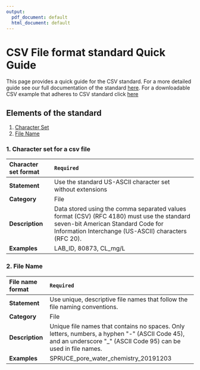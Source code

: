 ```yaml
---
output:
  pdf_document: default
  html_document: default
---
```

# CSV File format standard Quick Guide
This page provides a quick guide for the CSV standard. For a more detailed guide see our full documentation of the standard [here](csv_format_standard_documentation_20200818.md). For a downloadable CSV example that adheres to CSV standard click [here](csv_format_standard_demonstration_20200825.xlsx)

## Elements of the standard
1. [Character Set](#1.-Character-set-for-a-csv-file)
2. [File Name](#2.-file-name)

### 1. Character set for a csv file
|Character set format |<code>Required</code>                   |
|:------------------------------------|:---------------------------------------------------|
|**Statement**|Use the standard US-ASCII character set without extensions|
|**Category**|File|
|**Description**                     | Data stored using the comma separated values format (CSV) (RFC 4180) must use the standard seven-bit American Standard Code for Information Interchange (US-ASCII) characters (RFC 20). |
|**Examples**                         | LAB_ID, 80873, CL_mg/L|

### 2. File Name
|File name format |<code>Required</code>                   |
|:------------------------------------|:---------------------------------------------------|
|**Statement**|Use unique, descriptive file names that follow the file naming conventions.|
|**Category**|File|
|**Description**                     | Unique file names that contains no spaces. Only letters, numbers, a hyphen "-" (ASCII Code 45), and an underscore "_" (ASCII Code 95) can be used in file names. |
|**Examples**                         | SPRUCE_pore_water_chemistry_20191203|
